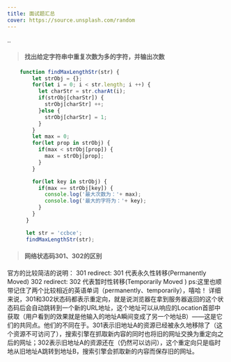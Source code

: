 ```yaml
---
title: 面试题汇总
cover: https://source.unsplash.com/random
---
```

..
<!--more-->
> #### 找出给定字符串中重复次数为多的字符，并输出次数
```javascript
    function findMaxLengthStr(str) {
        let strObj = {};
        for(let i = 0; i < str.length; i ++) {
          let charStr = str.charAt(i);
          if(strObj[charStr]) {
            strObj[charStr] ++;
          }else {
            strObj[charStr] = 1;
          }
        }
        let max = 0;
        for(let prop in strObj) {
          if(max < strObj[prop]) {
            max = strObj[prop];
          }
        }

        for(let key in strObj) {
          if(max == strObj[key]) {
            console.log('最大次数为：'+ max);
            console.log('最大的字符为：'+ key);
          }
        }
      }

      let str = 'ccbce';
      findMaxLengthStr(str);
```
> #### 网络状态码301、302的区别

官方的比较简洁的说明：
    301 redirect: 301 代表永久性转移(Permanently Moved)
    302 redirect: 302 代表暂时性转移(Temporarily Moved )
    ps:这里也顺带记住了两个比较相近的英语单词（permanently、temporarily），嘻哈！
    详细来说，301和302状态码都表示重定向，就是说浏览器在拿到服务器返回的这个状态码后会自动跳转到一个新的URL地址，这个地址可以从响应的Location首部中获取（用户看到的效果就是他输入的地址A瞬间变成了另一个地址B）——这是它们的共同点。他们的不同在于。301表示旧地址A的资源已经被永久地移除了（这个资源不可访问了），搜索引擎在抓取新内容的同时也将旧的网址交换为重定向之后的网址；302表示旧地址A的资源还在（仍然可以访问），这个重定向只是临时地从旧地址A跳转到地址B，搜索引擎会抓取新的内容而保存旧的网址。